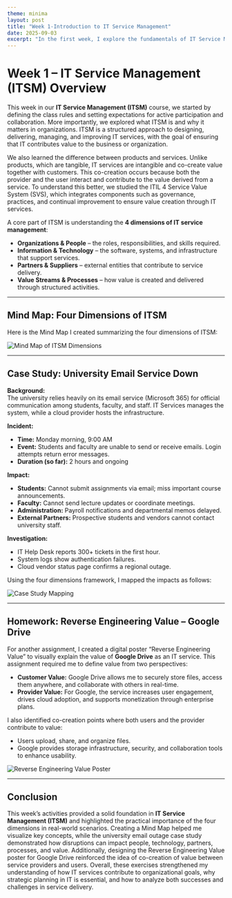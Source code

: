 ```yaml
---
theme: minima
layout: post
title: "Week 1-Introduction to IT Service Management"
date: 2025-09-03
excerpt: "In the first week, I explore the fundamentals of IT Service Management (ITSM) and how it impacts businesses."
---
```


# Week 1 – IT Service Management (ITSM) Overview

This week in our **IT Service Management (ITSM)** course, we started by defining the class rules and setting expectations for active participation and collaboration. More importantly, we explored what ITSM is and why it matters in organizations. ITSM is a structured approach to designing, delivering, managing, and improving IT services, with the goal of ensuring that IT contributes value to the business or organization.

We also learned the difference between products and services. Unlike products, which are tangible, IT services are intangible and co-create value together with customers. This co-creation occurs because both the provider and the user interact and contribute to the value derived from a service. To understand this better, we studied the ITIL 4 Service Value System (SVS), which integrates components such as governance, practices, and continual improvement to ensure value creation through IT services.

A core part of ITSM is understanding the **4 dimensions of IT service management**:

- **Organizations & People** – the roles, responsibilities, and skills required.
- **Information & Technology** – the software, systems, and infrastructure that support services.
- **Partners & Suppliers** – external entities that contribute to service delivery.
- **Value Streams & Processes** – how value is created and delivered through structured activities.

---

## Mind Map: Four Dimensions of ITSM

Here is the Mind Map I created summarizing the four dimensions of ITSM:  

![Mind Map of ITSM Dimensions](/My-ITSM-Journey/assets/mindmap1.jpg)

---

## Case Study: University Email Service Down

**Background:**  
The university relies heavily on its email service (Microsoft 365) for official communication among students, faculty, and staff. IT Services manages the system, while a cloud provider hosts the infrastructure.

**Incident:**  
- **Time:** Monday morning, 9:00 AM  
- **Event:** Students and faculty are unable to send or receive emails. Login attempts return error messages.  
- **Duration (so far):** 2 hours and ongoing  

**Impact:**  
- **Students:** Cannot submit assignments via email; miss important course announcements.  
- **Faculty:** Cannot send lecture updates or coordinate meetings.  
- **Administration:** Payroll notifications and departmental memos delayed.  
- **External Partners:** Prospective students and vendors cannot contact university staff.  

**Investigation:**  
- IT Help Desk reports 300+ tickets in the first hour.  
- System logs show authentication failures.  
- Cloud vendor status page confirms a regional outage.

Using the four dimensions framework, I mapped the impacts as follows:

![Case Study Mapping](/My-ITSM-Journey/assets/emailService.png)

---

## Homework: Reverse Engineering Value – Google Drive

For another assignment, I created a digital poster “Reverse Engineering Value” to visually explain the value of **Google Drive** as an IT service. This assignment required me to define value from two perspectives:

- **Customer Value:** Google Drive allows me to securely store files, access them anywhere, and collaborate with others in real-time.  
- **Provider Value:** For Google, the service increases user engagement, drives cloud adoption, and supports monetization through enterprise plans.

I also identified co-creation points where both users and the provider contribute to value:

- Users upload, share, and organize files.
- Google provides storage infrastructure, security, and collaboration tools to enhance usability.

![Reverse Engineering Value Poster](/My-ITSM-Journey/assets/poster1.png)

---

## Conclusion

This week’s activities provided a solid foundation in **IT Service Management (ITSM)** and highlighted the practical importance of the four dimensions in real-world scenarios. Creating a Mind Map helped me visualize key concepts, while the university email outage case study demonstrated how disruptions can impact people, technology, partners, processes, and value. Additionally, designing the Reverse Engineering Value poster for Google Drive reinforced the idea of co-creation of value between service providers and users. Overall, these exercises strengthened my understanding of how IT services contribute to organizational goals, why strategic planning in IT is essential, and how to analyze both successes and challenges in service delivery.


